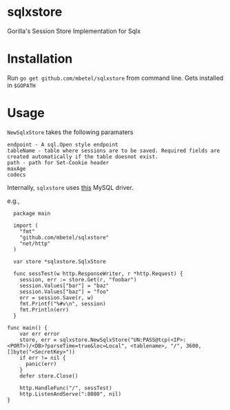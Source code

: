 sqlxstore
==========

Gorilla's Session Store Implementation for Sqlx

Installation
===========

Run `go get github.com/mbetel/sqlxstore` from command line. Gets installed in `$GOPATH`

Usage
=====

`NewSqlxStore` takes the following paramaters

    endpoint - A sql.Open style endpoint
    tableName - table where sessions are to be saved. Required fields are created automatically if the table doesnot exist.
    path - path for Set-Cookie header
    maxAge 
    codecs

Internally, `sqlxstore` uses [this](https://github.com/jmoiron/sqlx) MySQL driver.

e.g.,
      

      package main
  
      import (
  	    "fmt"
  	    "github.com/mbetel/sqlxstore"
  	    "net/http"
      )
  
      var store *sqlxstore.SqlxStore
  
      func sessTest(w http.ResponseWriter, r *http.Request) {
  	    session, err := store.Get(r, "foobar")
  	    session.Values["bar"] = "baz"
  	    session.Values["baz"] = "foo"
  	    err = session.Save(r, w)
  	    fmt.Printf("%#v\n", session)
  	    fmt.Println(err)
      }

    func main() {
        var err error
        store, err = sqlxstore.NewSqlxStore("UN:PASS@tcp(<IP>:<PORT>)/<DB>?parseTime=true&loc=Local", <tablename>, "/", 3600, []byte("<SecretKey>"))
        if err != nil {
          panic(err)
        }
        defer store.Close()

    	http.HandleFunc("/", sessTest)
    	http.ListenAndServe(":8080", nil)
    }
